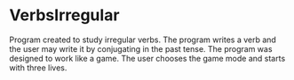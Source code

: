 # VerbsIrregular
 Program created to study irregular verbs. The program writes a verb and the user may write it by conjugating in the past tense.
 The program was designed to work like a game. The user chooses the game mode and starts with three lives.
